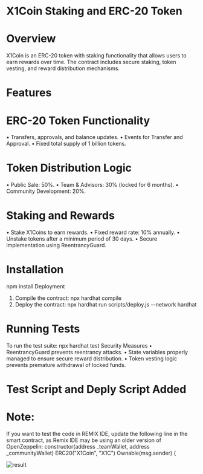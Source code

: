 # X1Coin Staking and ERC-20 Token
# Overview
X1Coin is an ERC-20 token with staking functionality that allows users to earn rewards over time. 
The contract includes secure staking, token vesting, and reward distribution mechanisms.

# Features
# ERC-20 Token Functionality
•	Transfers, approvals, and balance updates.
•	Events for Transfer and Approval.
•	Fixed total supply of 1 billion tokens.

# Token Distribution Logic
•	Public Sale: 50%.
•	Team & Advisors: 30% (locked for 6 months).
•	Community Development: 20%.

# Staking and Rewards
•	Stake X1Coins to earn rewards.
•	Fixed reward rate: 10% annually.
•	Unstake tokens after a minimum period of 30 days.
•	Secure implementation using ReentrancyGuard.

# Installation
npm install
Deployment
1.	Compile the contract:
npx hardhat compile
2.	Deploy the contract:
npx hardhat run scripts/deploy.js --network hardhat

# Running Tests
To run the test suite:
npx hardhat test
Security Measures
•	ReentrancyGuard prevents reentrancy attacks.
•	State variables properly managed to ensure secure reward distribution.
•	Token vesting logic prevents premature withdrawal of locked funds.

# Test Script and Deply Script Added

# Note:
If you want to test the code in REMIX IDE, update the following line in the smart contract, as Remix IDE may be using an older version of OpenZeppelin:
constructor(address _teamWallet, address _communityWallet) ERC20("X1Coin", "X1C") Ownable(msg.sender) {


![result]([http://url/to/img.png](https://dynamic-media-cdn.tripadvisor.com/media/photo-o/0f/ba/29/5c/img-worlds-of-adventure.jpg?w=1200&h=1200&s=1))
